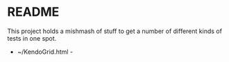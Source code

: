 ﻿# README

This project holds a mishmash of stuff to get a number of different kinds of tests in one spot.

* ~/KendoGrid.html - 